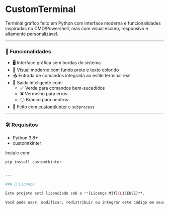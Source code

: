 # CustomTerminal

Terminal gráfico feito em Python com interface moderna e funcionalidades inspiradas no CMD/Powershell, mas com visual escuro, responsivo e altamente personalizável.

---

### 🧩 Funcionalidades

- 🖥️ Interface gráfica sem bordas do sistema
- 🎨 Visual moderno com fundo preto e texto colorido
- 📥 Entrada de comandos integrada ao estilo terminal real
- 🧠 Saída inteligente com:
  - ✅ Verde para comandos bem-sucedidos
  - ❌ Vermelho para erros
  - ⚪ Branco para neutros
- 🐍 Feito com [customtkinter](https://github.com/TomSchimansky/CustomTkinter) e `subprocess`

---

### 🛠️ Requisitos

- Python 3.8+
- customtkinter

Instale com:

```bash
pip install customtkinter


---

### 📄 Licença

Este projeto está licenciado sob a **[Licença MIT](LICENSE)**.

Você pode usar, modificar, redistribuir ou integrar este código em seus próprios projetos, inclusive para fins comerciais. Apenas mantenha os créditos originais conforme especificado na licença.
